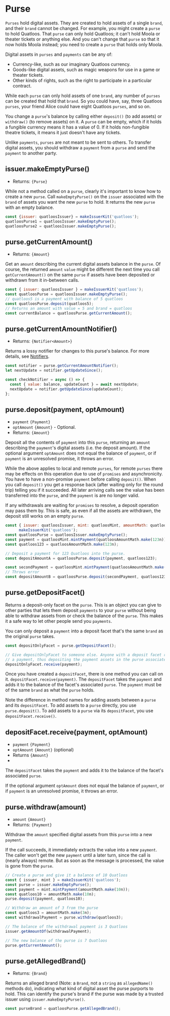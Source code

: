 # Purse
`Purses` hold digital assets. They are created to hold assets of a single `brand`,
and their `brand` cannot be changed. For example, you might create a `purse` to
hold Quatloos. That `purse` can only hold Quatloos; it can't hold Moola or theater
tickets or anything else. And you can't change that `purse` so that it now holds
Moola instead; you need to create a `purse` that holds only Moola.

Digital assets in `purses` and `payments` can be any of:
- Currency-like, such as our imaginary Quatloos currency.
- Goods-like digital assets, such as magic weapons for use in a game or theater tickets.
- Other kinds of rights, such as the right to participate in a particular contract.

While each `purse` can only hold assets of one `brand`, any number of `purses` can be
created that hold that `brand`. So you could have, say, three Quatloos `purses`, your
friend Alice could have eight Quatloos `purses`, and so on. 

You change a `purse`'s balance by calling either `deposit()` (to add assets)
or `withdraw()` (to remove assets) on it. A `purse` can be empty, which if it holds 
a fungible currency means it has a value of 0. If it holds non-fungible theatre tickets, 
it means it just doesn't have any tickets.

Unlike `payments`, `purses` are not meant to be sent to others. 
To transfer digital assets, you should withdraw a `payment` from a `purse` and
send the `payment` to another party.

## issuer.makeEmptyPurse()
- Returns: `{Purse}`

While not a method called on a `purse`, clearly it's important to know how
to create a new `purse`. Call `makeEmptyPurse()` on the `issuer` associated
with the `brand` of assets you want the new `purse` to hold. It returns the
new `purse` with an empty balance. 
```js
const {issuer: quatloosIssuer} = makeIssuerKit('quatloos');
quatloosPurse1 = quatloosIssuer.makeEmptyPurse();
quatloosPurse2 = quatloosIssuer.makeEmptyPurse();
```

## purse.getCurrentAmount()
- Returns: `{Amount}`

Get an `amount` describing the current digital assets balance in the `purse`.
Of course, the returned `amount` `value` might be different the next time you
call `getCurrentAmount()` on the same `purse` if assets have been deposited or
withdrawn from it in-between calls. 

```js
const { issuer: quatloosIssuer } = makeIssuerKit('quatloos');
const quatloosPurse = quatloosIssuer.makeEmptyPurse();
// quatloos5 is a payment with balance of 5 quatloos
const quatloosPurse.deposit(quatloos5);
// Returns an amount with value = 5 and brand = quatloos
const currentBalance = quatloosPurse.getCurrentAmount();
```

## purse.getCurrentAmountNotifier()
- Returns: `{Notifier<Amount>}`

Returns a lossy notifier for changes to this purse's balance. For more details,
see [Notifiers](/guides/js-programming/notifiers.md).

```js
const notifier = purse.getCurrentAmountNotifier();
let nextUpdate = notifier.getUpdateSince();

const checkNotifier = async () => {
  const { value: balance, updateCount } = await nextUpdate;
  nextUpdate = notifier.getUpdateSince(updateCount);
};
```

## purse.deposit(payment, optAmount)
- `payment` `{Payment}`
- `optAmount` `{Amount}` - Optional. 
- Returns: `{Amount}`

Deposit all the contents of `payment` into this `purse`, returning an `amount` describing the
`payment`'s digital assets (i.e. the deposit amount). If the optional argument `optAmount` does not equal the balance of
`payment`, or if `payment` is an unresolved promise, it throws an error.

While the above applies to local and remote `purses`, for remote `purses` there may be effects on 
this operation due to use of `promises` and asynchronicity. You 
have to have a non-promise `payment` before calling `deposit()`. 
When you call `deposit()` you get a response back (after waiting only for the round trip) 
telling you if it succeeded. All later arriving calls see the value has been transferred 
into the `purse`, and the `payment` is are no longer valid.

If any withdrawals are waiting for `promises` to resolve, a deposit operation
may pass them by. This is safe, as even if all the assets are withdrawn, the
deposit still works on an empty `purse`.

```js
const { issuer: quatloosIssuer, mint: quatloosMint, amountMath: quatloosAmountMath } = 
      makeIssuerKit('quatloos');
const quatloosPurse = quatloosIssuer.makeEmptyPurse();
const payment = quatloosMint.mintPayment(quatloosAmountMath.make(123n));
const quatloos123 = quatloosAmountMath.make(123n);

// Deposit a payment for 123 Quatloos into the purse. 
const depositAmountA = quatloosPurse.deposit(payment, quatloos123);

const secondPayment = quatloosMint.mintPayment(quatloosAmountMath.make(100n));
// Throws error
const depositAmountB = quatloosPurse.deposit(secondPayment, quatloos123);

```

## purse.getDepositFacet()

Returns a deposit-only facet on the `purse`. This is an object you can give to other parties
that lets them deposit `payments` to your  `purse` without being able to withdraw assets from or check
the balance of the `purse`. This makes it a safe way to let other people send you `payments`.

You can only deposit a `payment` into a deposit facet that's the same `brand` as the original `purse`
takes.
 
```js
const depositOnlyFacet = purse.getDepositFacet();

// Give depositOnlyFacet to someone else. Anyone with a deposit facet reference can tell it to receive
// a payment, thus depositing the payment assets in the purse associated with the deposit facet.
depositOnlyFacet.receive(payment);
```
Once you have created a `depositFacet`, there is one method you can call 
on it. `depositFacet.receive(payment)`. The `depositFacet` takes the `payment` 
and adds it to the balance of the facet's associated `purse`. The `payment` 
must be of the same `brand` as what the `purse` holds.

Note the difference in method names for adding assets between a `purse` and its `depositFacet`.
To add assets to a `purse` directly, you use `purse.deposit()`. To add assets
to a `purse` via its `depositFacet`, you use `depositFacet.receive()`.

## depositFacet.receive(payment, optAmount)
- `payment` `{Payment}`
- `optAmount` `{Amount}` (optional)
- Returns `{Amount}`
-
The `depositFacet` takes the `payment` and adds it to the balance of the facet's associated `purse`. 

If the optional argument `optAmount` does not equal the balance of
`payment`, or if `payment` is an unresolved promise, it throws an error.

## purse.withdraw(amount)
- `amount` `{Amount}`
- Returns: `{Payment}`

Withdraw the `amount` specified digital assets from this `purse` into a new `payment`.

If the call succeeds, it immediately extracts the value into a new `payment`. 
The caller won't get the new `payment` until a later turn, since the call is (nearly always) remote.
But as soon as the message is processed, the value is gone from the `purse`.

```js
// Create a purse and give it a balance of 10 Quatloos
const { issuer, mint } = makeIssuerKit('quatloos');
const purse = issuer.makeEmptyPurse();
const payment = mint.mintPayment(amountMath.make(10n));
const quatloos10 = amountMath.make(10n);
purse.deposit(payment, quatloos10);

// Withdraw an amount of 3 from the purse
const quatloos3 = amountMath.make(3n);
const withdrawalPayment = purse.withdraw(quatloos3);

// The balance of the withdrawal payment is 3 Quatloos
issuer.getAmountOf(withdrawalPayment);

// The new balance of the purse is 7 Quatloos
purse.getCurrentAmount();
```

## purse.getAllegedBrand()
- Returns: `{Brand}`

Returns an alleged brand (Note: a `Brand`, not a `string` as `allegedName()` methods do), 
indicating what kind of digital asset the purse purports to hold. This can identify the 
purse's brand if the purse was made by a trusted issuer using `issuer.makeEmptyPurse()`.

```js
const purseBrand = quatloosPurse.getAllegedBrand();
```
